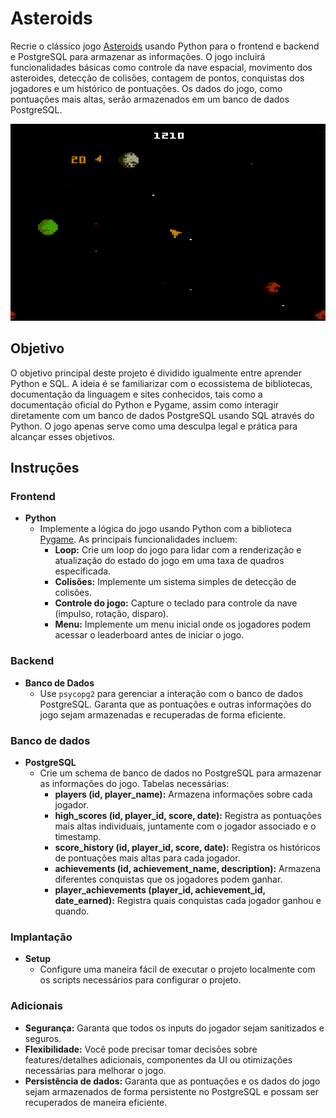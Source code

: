 # Asteroids

Recrie o clássico jogo [Asteroids](https://en.wikipedia.org/wiki/Asteroids_(video_game)) usando Python para o frontend e backend e PostgreSQL para armazenar as informações. O jogo incluirá funcionalidades básicas como controle da nave espacial, movimento dos asteroides, detecção de colisões, contagem de pontos, conquistas dos jogadores e um histórico de pontuações. Os dados do jogo, como pontuações mais altas, serão armazenados em um banco de dados PostgreSQL.

![Asteroids Photo](./asteroids.gif)

## Objetivo

O objetivo principal deste projeto é dividido igualmente entre aprender Python e SQL. A ideia é se familiarizar com o ecossistema de bibliotecas, documentação da linguagem e sites conhecidos, tais como a documentação oficial do Python e Pygame, assim como interagir diretamente com um banco de dados PostgreSQL usando SQL através do Python. O jogo apenas serve como uma desculpa legal e prática para alcançar esses objetivos.

## Instruções

### Frontend

- **Python**
    - Implemente a lógica do jogo usando Python com a biblioteca [Pygame](https://www.pygame.org/news). As principais funcionalidades incluem:
        - **Loop:** Crie um loop do jogo para lidar com a renderização e atualização do estado do jogo em uma taxa de quadros especificada.
        - **Colisões:** Implemente um sistema simples de detecção de colisões.
        - **Controle do jogo:** Capture o teclado para controle da nave (impulso, rotação, disparo).
        - **Menu:** Implemente um menu inicial onde os jogadores podem acessar o leaderboard antes de iniciar o jogo.

### Backend

- **Banco de Dados**
    - Use `psycopg2` para gerenciar a interação com o banco de dados PostgreSQL. Garanta que as pontuações e outras informações do jogo sejam armazenadas e recuperadas de forma eficiente.

### Banco de dados

- **PostgreSQL**
    - Crie um schema de banco de dados no PostgreSQL para armazenar as informações do jogo. Tabelas necessárias:
        - **players (id, player_name):** Armazena informações sobre cada jogador.
        - **high_scores (id, player_id, score, date):** Registra as pontuações mais altas individuais, juntamente com o jogador associado e o timestamp.
        - **score_history (id, player_id, score, date):** Registra os históricos de pontuações mais altas para cada jogador.
        - **achievements (id, achievement_name, description):** Armazena diferentes conquistas que os jogadores podem ganhar.
        - **player_achievements (player_id, achievement_id, date_earned):** Registra quais conquistas cada jogador ganhou e quando.

### Implantação

- **Setup**
    - Configure uma maneira fácil de executar o projeto localmente com os scripts necessários para configurar o projeto.

### Adicionais

- **Segurança:** Garanta que todos os inputs do jogador sejam sanitizados e seguros.
- **Flexibilidade:** Você pode precisar tomar decisões sobre features/detalhes adicionais, componentes da UI ou otimizações necessárias para melhorar o jogo.
- **Persistência de dados:** Garanta que as pontuações e os dados do jogo sejam armazenados de forma persistente no PostgreSQL e possam ser recuperados de maneira eficiente.
